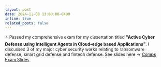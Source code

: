 ```yaml
---
layout: post
date: 2024-11-08 13:00:00-0400
inline: true
related_posts: false
---
```


:star: Passed my comprehensive exam for my dissertation titled <b>"Active Cyber Defense using Intelligent Agents in Cloud-edge based Applications"</b>. I discussed 3 of my major cyber security works relating to ransomware defense, smart grid defense and fintech defense. See slides here &rarr; <a target="#blank" href="https://tinyurl.com/compsRoshan">Comps Exam Slides</a> 